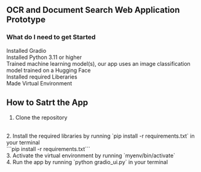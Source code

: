 ## OCR and Document Search Web Application Prototype

### What do I need to get Started
Installed Gradio
<br>
Installed Python 3.11 or higher
<br>
Trained machine learning model(s), our app uses an image
 classification model trained on a Hugging Face
<br>
Installed required Liberaries
<br>
Made Virtual Environment
<br>

## How to Satrt the App

1. Clone the repository
<br>
2. Install the required libraries by running `pip install -r requirements.txt` in your terminal
<br>
```pip install -r requirements.txt```
<br>
3. Activate the virtual environment by running `myenv/bin/activate`
<br>
4. Run the app by running `python gradio_ui.py` in your terminal